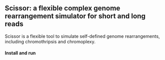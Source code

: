 ## Scissor: a flexible complex genome rearrangement simulator for short and long reads

Scissor is a flexible tool to simulate self-defined genome rearrangements, including chromothripsis and chromoplexy.



#### Install and run


